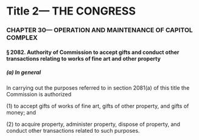 
# Title 2— THE CONGRESS
### CHAPTER 30— OPERATION AND MAINTENANCE OF CAPITOL COMPLEX
#### § 2082. Authority of Commission to accept gifts and conduct other transactions relating to works of fine art and other property
##### (a) In general

In carrying out the purposes referred to in section 2081(a) of this title the Commission is authorized

(1) to accept gifts of works of fine art, gifts of other property, and gifts of money; and

(2) to acquire property, administer property, dispose of property, and conduct other transactions related to such purposes.
